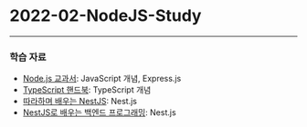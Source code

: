 # 2022-02-NodeJS-Study

<hr/>

### 학습 자료
- [Node.js 교과서](http://www.yes24.com/Product/Goods/91213376): JavaScript 개념, Express.js
- [TypeScript 핸드북](https://joshua1988.github.io/ts/intro.html): TypeScript 개념
- [따라하며 배우는 NestJS](https://www.inflearn.com/course/%EB%94%B0%EB%9D%BC%ED%95%98%EB%8A%94-%EB%84%A4%EC%8A%A4%ED%8A%B8-%EC%A0%9C%EC%9D%B4%EC%97%90%EC%8A%A4): Nest.js
- [NestJS로 배우는 백엔드 프로그래밍](https://product.kyobobook.co.kr/detail/S000200383301): Nest.js
